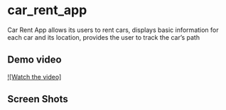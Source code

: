 # car_rent_app 

Car Rent App allows its users to rent cars, displays basic information for each car and its location, provides the user to track the car’s path

## Demo video
[![Watch the video]](https://drive.google.com/file/d/19sOiazSm1p7go5MQTJwkdsWm1tY4QOlG/view?usp=drive_link)

## Screen Shots
<img scr = "https://github.com/amlmousa123/car_rent_app/assets/104324924/42a7457e-cfb7-4cff-8eba-32aa2e0cd604.jpeg " width="100">

